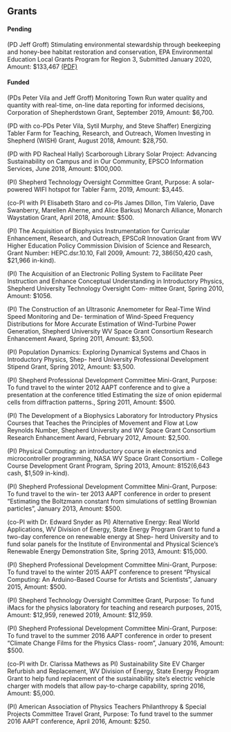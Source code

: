 ## Grants

#### Pending

(PD Jeff Groff) Stimulating environmental stewardship through beekeeping and honey-bee habitat restoration and conservation, EPA Environmental Education Local Grants Program for Region 3, Submitted January 2020, Amount: $133,467 [(PDF)](https://groff-portfolio.s3.amazonaws.com/grants/groff-2019-epaeelocal.pdf)

#### Funded

(PDs Peter Vila and Jeff Groff) Monitoring Town Run water quality and quantity with real-time, on-line data reporting for informed decisions, Corporation of Shepherdstown Grant, September 2019, Amount: $6,700.

(PD with co-PDs Peter Vila, Sytil Murphy, and Steve Shaffer) Energizing Tabler Farm for Teaching, Research, and Outreach, Women Investing in Shepherd (WISH) Grant, August 2018, Amount: $28,750.

(PD with PD Racheal Hally) Scarborough Library Solar Project: Advancing Sustainability on Campus and in Our Community, EPSCO Information Services, June 2018, Amount: $100,000.

(PI) Shepherd Technology Oversight Committee Grant, Purpose: A solar-powered WIFI hotspot for Tabler Farm, 2019, Amount: $3,445.

(co-PI with PI Elisabeth Staro and co-PIs James Dillon, Tim Valerio, Dave Swanberry, Marellen Aherne, and Alice Barkus) Monarch Alliance, Monarch Waystation Grant, April 2018, Amount: $500.

(PI) The Acquisition of Biophysics Instrumentation for Curricular Enhancement, Research, and Outreach, EPSCoR Innovation Grant from WV Higher Education Policy Commission Division of Science and Research, Grant Number:  HEPC.dsr.10.10, Fall 2009, Amount: $72,386 ($50,420 cash, $21,966 in-kind).

(PI) The Acquisition of an Electronic Polling System to Facilitate Peer Instruction and Enhance Conceptual Understanding in Introductory Physics, Shepherd University Technology Oversight Com- mittee Grant, Spring 2010, Amount: $1056.

(PI) The Construction of an Ultrasonic Anemometer for Real-Time Wind Speed Monitoring and De- termination of Wind-Speed Frequency Distributions for More Accurate Estimation of Wind-Turbine Power Generation, Shepherd University WV Space Grant Consortium Research Enhancement Award, Spring 2011,  Amount: $3,500.

(PI) Population Dynamics: Exploring Dynamical Systems and Chaos in Introductory Physics, Shep- herd University Professional Development Stipend Grant, Spring 2012, Amount: $3,500.

(PI) Shepherd Professional Development Committee Mini-Grant, Purpose: To fund travel to the winter 2012 AAPT conference and to give a presentation at the conference titled Estimating the size of onion epidermal cells from diffraction patterns., Spring 2011, Amount: $500.

(PI) The Development of a Biophysics Laboratory for Introductory Physics Courses that Teaches the Principles of Movement and Flow at Low Reynolds Number, Shepherd University and WV Space Grant Consortium Research Enhancement Award, February 2012, Amount: $2,500.

(PI) Physical Computing: an introductory course in electronics and microcontroller programming, NASA WV Space Grant Consortium - College Course Development Grant Program, Spring 2013, Amount:  $8152 ($6,643 cash, $1,509 in-kind).

(PI) Shepherd Professional Development Committee Mini-Grant, Purpose: To fund travel to the win- ter 2013 AAPT conference in order to present “Estimating the Boltzmann constant from simulations of settling Brownian particles”, January 2013, Amount: $500.

(co-PI with Dr. Edward Snyder as PI) Alternative Energy: Real World Applications, WV Division of Energy, State Energy Program Grant to fund a two-day conference on renewable energy at Shep- herd University and to fund solar panels for the Institute of Environmental and Physical Science’s Renewable Energy Demonstration Site, Spring 2013, Amount: $15,000.

(PI) Shepherd Professional Development Committee Mini-Grant, Purpose: To fund travel to the winter 2015 AAPT conference to present “Physical Computing: An Arduino-Based Course for Artists and Scientists”, January 2015, Amount: $500.

(PI) Shepherd Technology Oversight Committee Grant, Purpose: To fund iMacs for the physics laboratory for teaching and research purposes, 2015, Amount: $12,959, renewed 2019, Amount: $12,959.

(PI) Shepherd Professional Development Committee Mini-Grant, Purpose: To fund travel to the summer 2016 AAPT conference in order to present “Climate Change Films for the Physics Class- room”, January 2016, Amount:  $500.

(co-PI with Dr. Clarissa Mathews as PI) Sustainability Site EV Charger Refurbish and Replacement, WV Division of Energy, State Energy Program Grant to help fund replacement of the sustainability site’s electric vehicle charger with models that allow pay-to-charge capability, spring 2016, Amount:
$5,000.

(PI) American Association of Physics Teachers Philanthropy & Special Projects Committee Travel Grant, Purpose:  To fund travel to the summer 2016 AAPT conference, April 2016, Amount: $250.
